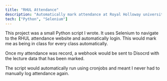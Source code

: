 ```yaml
---
title: "RHUL Attendance"
description: "Automatically mark attendance at Royal Holloway university."
tech: ["Python", "Selenium"]
---
```


This project was a small Python script I wrote. It uses Selenium
to navigate to the RHUL attendance website and automatically
login. This would mark me as being in class for every class
automatically.

Once my attendance was record, a webhook would be sent to
Disocrd with the lecture data that has been marked.

The script would automatically run using cronjobs and meant
I never had to manually log attendance again.
